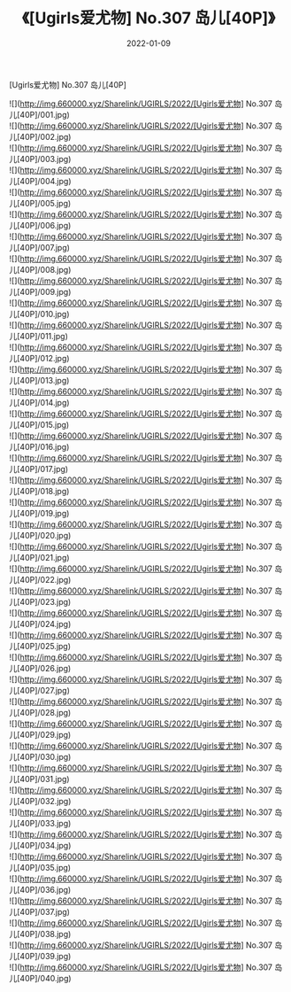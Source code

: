 ﻿---
layout: post
title:  《[Ugirls爱尤物] No.307 岛儿[40P]》
date:   2022-01-09
img: http://img.660000.xyz/Sharelink/UGIRLS/2022/[Ugirls爱尤物] No.307 岛儿[40P]/000.jpg
categories: [美女, 清纯, 唯美]
---

[Ugirls爱尤物] No.307 岛儿[40P]

  ![](http://img.660000.xyz/Sharelink/UGIRLS/2022/[Ugirls爱尤物] No.307 岛儿[40P]/001.jpg) <br> ![](http://img.660000.xyz/Sharelink/UGIRLS/2022/[Ugirls爱尤物] No.307 岛儿[40P]/002.jpg) <br> ![](http://img.660000.xyz/Sharelink/UGIRLS/2022/[Ugirls爱尤物] No.307 岛儿[40P]/003.jpg) <br> ![](http://img.660000.xyz/Sharelink/UGIRLS/2022/[Ugirls爱尤物] No.307 岛儿[40P]/004.jpg) <br> ![](http://img.660000.xyz/Sharelink/UGIRLS/2022/[Ugirls爱尤物] No.307 岛儿[40P]/005.jpg) <br> ![](http://img.660000.xyz/Sharelink/UGIRLS/2022/[Ugirls爱尤物] No.307 岛儿[40P]/006.jpg) <br> ![](http://img.660000.xyz/Sharelink/UGIRLS/2022/[Ugirls爱尤物] No.307 岛儿[40P]/007.jpg) <br> ![](http://img.660000.xyz/Sharelink/UGIRLS/2022/[Ugirls爱尤物] No.307 岛儿[40P]/008.jpg) <br> ![](http://img.660000.xyz/Sharelink/UGIRLS/2022/[Ugirls爱尤物] No.307 岛儿[40P]/009.jpg) <br> ![](http://img.660000.xyz/Sharelink/UGIRLS/2022/[Ugirls爱尤物] No.307 岛儿[40P]/010.jpg) <br> ![](http://img.660000.xyz/Sharelink/UGIRLS/2022/[Ugirls爱尤物] No.307 岛儿[40P]/011.jpg) <br> ![](http://img.660000.xyz/Sharelink/UGIRLS/2022/[Ugirls爱尤物] No.307 岛儿[40P]/012.jpg) <br> ![](http://img.660000.xyz/Sharelink/UGIRLS/2022/[Ugirls爱尤物] No.307 岛儿[40P]/013.jpg) <br> ![](http://img.660000.xyz/Sharelink/UGIRLS/2022/[Ugirls爱尤物] No.307 岛儿[40P]/014.jpg) <br> ![](http://img.660000.xyz/Sharelink/UGIRLS/2022/[Ugirls爱尤物] No.307 岛儿[40P]/015.jpg) <br> ![](http://img.660000.xyz/Sharelink/UGIRLS/2022/[Ugirls爱尤物] No.307 岛儿[40P]/016.jpg) <br> ![](http://img.660000.xyz/Sharelink/UGIRLS/2022/[Ugirls爱尤物] No.307 岛儿[40P]/017.jpg) <br> ![](http://img.660000.xyz/Sharelink/UGIRLS/2022/[Ugirls爱尤物] No.307 岛儿[40P]/018.jpg) <br> ![](http://img.660000.xyz/Sharelink/UGIRLS/2022/[Ugirls爱尤物] No.307 岛儿[40P]/019.jpg) <br> ![](http://img.660000.xyz/Sharelink/UGIRLS/2022/[Ugirls爱尤物] No.307 岛儿[40P]/020.jpg) <br> ![](http://img.660000.xyz/Sharelink/UGIRLS/2022/[Ugirls爱尤物] No.307 岛儿[40P]/021.jpg) <br> ![](http://img.660000.xyz/Sharelink/UGIRLS/2022/[Ugirls爱尤物] No.307 岛儿[40P]/022.jpg) <br> ![](http://img.660000.xyz/Sharelink/UGIRLS/2022/[Ugirls爱尤物] No.307 岛儿[40P]/023.jpg) <br> ![](http://img.660000.xyz/Sharelink/UGIRLS/2022/[Ugirls爱尤物] No.307 岛儿[40P]/024.jpg) <br> ![](http://img.660000.xyz/Sharelink/UGIRLS/2022/[Ugirls爱尤物] No.307 岛儿[40P]/025.jpg) <br> ![](http://img.660000.xyz/Sharelink/UGIRLS/2022/[Ugirls爱尤物] No.307 岛儿[40P]/026.jpg) <br> ![](http://img.660000.xyz/Sharelink/UGIRLS/2022/[Ugirls爱尤物] No.307 岛儿[40P]/027.jpg) <br> ![](http://img.660000.xyz/Sharelink/UGIRLS/2022/[Ugirls爱尤物] No.307 岛儿[40P]/028.jpg) <br> ![](http://img.660000.xyz/Sharelink/UGIRLS/2022/[Ugirls爱尤物] No.307 岛儿[40P]/029.jpg) <br> ![](http://img.660000.xyz/Sharelink/UGIRLS/2022/[Ugirls爱尤物] No.307 岛儿[40P]/030.jpg) <br> ![](http://img.660000.xyz/Sharelink/UGIRLS/2022/[Ugirls爱尤物] No.307 岛儿[40P]/031.jpg) <br> ![](http://img.660000.xyz/Sharelink/UGIRLS/2022/[Ugirls爱尤物] No.307 岛儿[40P]/032.jpg) <br> ![](http://img.660000.xyz/Sharelink/UGIRLS/2022/[Ugirls爱尤物] No.307 岛儿[40P]/033.jpg) <br> ![](http://img.660000.xyz/Sharelink/UGIRLS/2022/[Ugirls爱尤物] No.307 岛儿[40P]/034.jpg) <br> ![](http://img.660000.xyz/Sharelink/UGIRLS/2022/[Ugirls爱尤物] No.307 岛儿[40P]/035.jpg) <br> ![](http://img.660000.xyz/Sharelink/UGIRLS/2022/[Ugirls爱尤物] No.307 岛儿[40P]/036.jpg) <br> ![](http://img.660000.xyz/Sharelink/UGIRLS/2022/[Ugirls爱尤物] No.307 岛儿[40P]/037.jpg) <br> ![](http://img.660000.xyz/Sharelink/UGIRLS/2022/[Ugirls爱尤物] No.307 岛儿[40P]/038.jpg) <br> ![](http://img.660000.xyz/Sharelink/UGIRLS/2022/[Ugirls爱尤物] No.307 岛儿[40P]/039.jpg) <br> ![](http://img.660000.xyz/Sharelink/UGIRLS/2022/[Ugirls爱尤物] No.307 岛儿[40P]/040.jpg) <br>